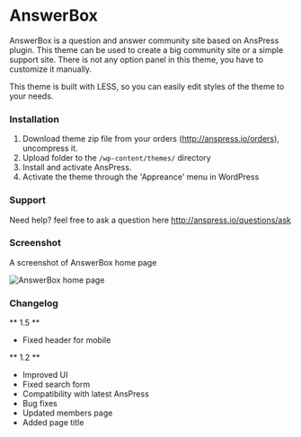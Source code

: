 # AnswerBox

AnswerBox is a question and answer community site based on AnsPress plugin. This theme can be used to create a big community site or a simple support site. There is not any option panel in this theme, you have to customize it manually.

This theme is built with LESS, so you can easily edit styles of the theme to your needs.

### Installation

1. Download theme zip file from your orders (http://anspress.io/orders), uncompress it.
2. Upload folder to the `/wp-content/themes/` directory
3. Install and activate AnsPress.
3. Activate the theme through the 'Appreance' menu in WordPress

### Support

Need help? feel free to ask a question here http://anspress.io/questions/ask

### Screenshot

A screenshot of AnswerBox home page

![AnswerBox home page](http://gifyu.com/images/answerbox.png "AnswerBox home page")


### Changelog

** 1.5 **
* Fixed header for mobile

** 1.2 **
* Improved UI
* Fixed search form
* Compatibility with latest AnsPress
* Bug fixes
* Updated members page
* Added page title
